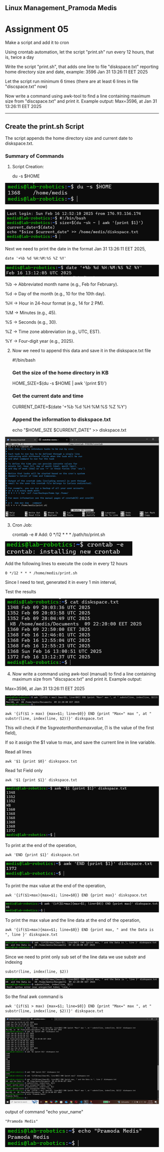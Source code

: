 ## Linux Management_Pramoda Medis

# Assignment 05

Make a script and add it to cron

Using crontab automation, let the script "print.sh" run every 12 hours, that is, twice a day

Write the script "print.sh", that adds one line to file "diskspace.txt" reporting home directory size and date, example:
        3596 Jan 31 13:26:11 EET 2025

Let the script run minimum 6 times (there are at least 6 lines in file "discspace.txt" now)

Now write a command using awk-tool to find a line containing maximum size from "discspace.txt" and print it. Example output:
        Max=3596, at Jan 31 13:26:11 EET 2025



------------------

## Create the print.sh Script
The script appends the home directory size and current date to diskspace.txt.


### Summary of Commands
1. Script Creation:

    du -s $HOME

![alt text](01.png)

![alt text](02.png)

Next we need to print the date in the format Jan 31 13:26:11 EET 2025,

    date '+%b %d %H:%M:%S %Z %Y'

![alt text](02.1time.png)

%b → Abbreviated month name (e.g., Feb for February).

%d → Day of the month (e.g., 10 for the 10th day).

%H → Hour in 24-hour format (e.g., 14 for 2 PM).

%M → Minutes (e.g., 45).

%S → Seconds (e.g., 30).

%Z → Time zone abbreviation (e.g., UTC, EST).

%Y → Four-digit year (e.g., 2025).

02. Now we need to append this data and save it in the diskspace.txt file

    #!/bin/bash

    ### Get the size of the home directory in KB
    HOME_SIZE=$(du -s $HOME | awk '{print $1}')

    ### Get the current date and time
    CURRENT_DATE=$(date '+%b %d %H:%M:%S %Z %Y')

    ### Append the information to diskspace.txt
    echo "$HOME_SIZE $CURRENT_DATE" >> diskspace.txt

![alt text](03.png)

03. Cron Job:

    crontab -e
        # Add: 0 */12 * * * /path/to/print.sh

![alt text](04.01Contrab.png)

Add the following lines to execute the code in every 12 hours

    0 */12 * * * /home/medis/print.sh

Since I need to test, generated it in every 1 min interval,

Test the results

![alt text](04.png)


04. Now write a command using awk-tool (manual) to find a line containing maximum size from "discspace.txt" and print it. Example output:

Max=3596, at Jan 31 13:26:11 EET 2025

![alt text](05.png)

    awk '{if($1 > max) {max=$1; line=$0}} END {print "Max=" max ", at " substr(line, index(line, $2))}' diskspace.txt



This will check if the $1 is greater than the max value, ($1 is the value of the first field),

If so it assign the $1 value to max, and save the current line in line variable.

Read all lines

    awk '$1 {print $0}' diskspace.txt

Read 1st Field only

    awk '$1 {print $1}' diskspace.txt

![alt text](06ReadFirstFieldOnly.png)

To print at the end of the operation,
    
    awk 'END {print $1}' diskspace.txt

![alt text](07LastLine.png)

To print the max value at the end of the operation,
    
    awk '{if($1>max){max=$1; line=$0}} END {print max}' diskspace.txt

![alt text](08.png)

To print the max value and the line data at the end of the operation,
    
    awk '{if($1>max){max=$1; line=$0}} END {print max, " and the Data is ", line }' diskspace.txt

![alt text](09.png)

Since we need to print only sub set of the line data we use substr and indexing

    substr(line, index(line, $2))

![alt text](10SyntxError.png)

So the final awk command is
    
    awk '{if($1 > max) {max=$1; line=$0}} END {print "Max=" max ", at " substr(line, index(line, $2))}' diskspace.txt

![alt text](13Final.png)

output of command "echo your_name"

    "Pramoda Medis"

![alt text](14.png)




